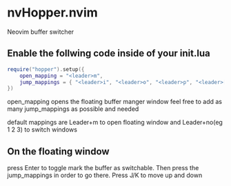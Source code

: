 # nvHopper.nvim

Neovim buffer switcher

## Enable the follwing code inside of your init.lua

```lua
require("hopper").setup({
	open_mapping = "<leader>m",
	jump_mappings = { "<leader>i", "<leader>o", "<leader>p", "<leader>[" },
})
```

open_mapping opens the floating buffer manger window
feel free to add as many jump_mappings as possible and needed

default mappings are Leader+m to open floating window and Leader+no(eg 1 2 3) to switch windows

## On the floating window

press Enter to toggle mark the buffer as switchable. Then press the jump_mappings in order to go there.
Press J/K to move up and down
